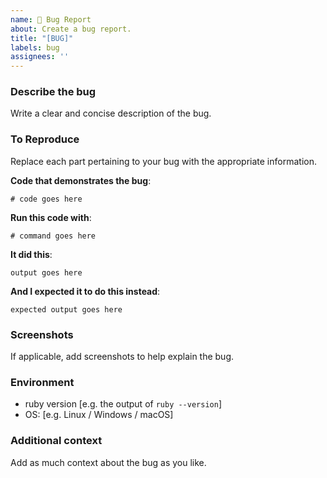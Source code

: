 ```yaml
---
name: 🐛 Bug Report
about: Create a bug report.
title: "[BUG]"
labels: bug
assignees: ''
---
```


### Describe the bug

Write a clear and concise description of the bug.

### To Reproduce

Replace each part pertaining to your bug with the appropriate information.

**Code that demonstrates the bug**:

```
# code goes here
```

**Run this code with**:

```
# command goes here
```

**It did this**:

```
output goes here
```

**And I expected it to do this instead**:

```
expected output goes here
```

### Screenshots

If applicable, add screenshots to help explain the bug.

### Environment

* ruby version [e.g. the output of `ruby --version`]
* OS: [e.g. Linux / Windows / macOS]

### Additional context

Add as much context about the bug as you like.
